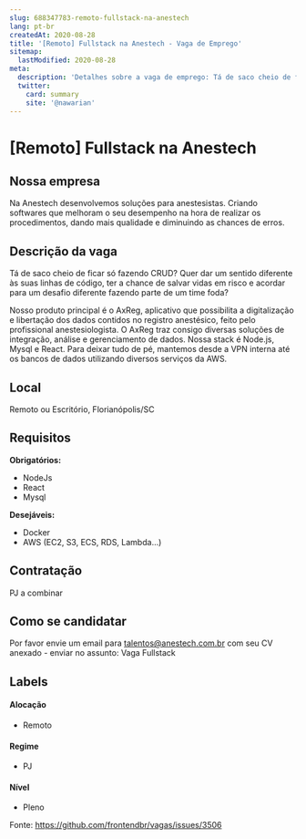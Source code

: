 ```yaml
---
slug: 688347783-remoto-fullstack-na-anestech
lang: pt-br
createdAt: 2020-08-28
title: '[Remoto] Fullstack na Anestech - Vaga de Emprego'
sitemap:
  lastModified: 2020-08-28
meta:
  description: 'Detalhes sobre a vaga de emprego: Tá de saco cheio de ficar só fazendo CRUD? Quer dar um sentido diferente às suas linhas de código, ter a chance de salvar vidas em risco e acordar para um desafio diferente fazendo parte de um time foda? Nosso produto principal é o AxReg, aplicativo que possibilita a digitalização e libertação dos dados contidos no registro anestésico, feito pelo profissional anestesiologista. O AxReg traz consigo diversas soluções de integração, análise e gerenciamento de dados. Nossa stack é Node.js, Mysql e React. Para deixar tudo de pé, mantemos desde a VPN interna até os bancos de dados utilizando diversos serviços da AWS.'
  twitter:
    card: summary
    site: '@nawarian'
---
```


# [Remoto] Fullstack na Anestech

## Nossa empresa

Na Anestech desenvolvemos soluções para anestesistas. Criando softwares que melhoram o seu desempenho na hora de realizar os procedimentos, dando mais qualidade e diminuindo as chances de erros.

## Descrição da vaga

Tá de saco cheio de ficar só fazendo CRUD? Quer dar um sentido diferente às suas linhas de código, ter a chance de salvar vidas em risco e acordar para um desafio diferente fazendo parte de um time foda?

Nosso produto principal é o AxReg, aplicativo que possibilita a digitalização e libertação dos dados contidos no registro anestésico, feito pelo profissional anestesiologista. O AxReg traz consigo diversas soluções de integração, análise e gerenciamento de dados. Nossa stack é Node.js, Mysql e React. Para deixar tudo de pé, mantemos desde a VPN interna até os bancos de dados utilizando diversos serviços da AWS.

## Local

Remoto ou Escritório, Florianópolis/SC

## Requisitos

**Obrigatórios:**
- NodeJs
- React
- Mysql

**Desejáveis:**
- Docker
- AWS (EC2, S3, ECS, RDS, Lambda...)

## Contratação

PJ a combinar

## Como se candidatar


Por favor envie um email para talentos@anestech.com.br com seu CV anexado - enviar no assunto: Vaga Fullstack

## Labels
<!-- retire os labels que não fazem sentido à vaga -->

#### Alocação
- Remoto

#### Regime
- PJ

#### Nível
- Pleno

Fonte: https://github.com/frontendbr/vagas/issues/3506